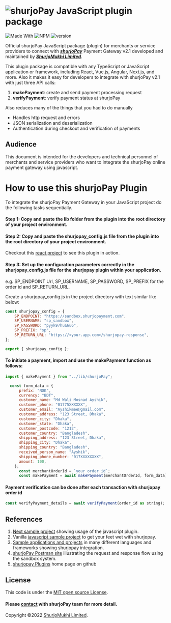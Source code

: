 # ![shurjoPay](https://shurjopay.com.bd/dev/images/shurjoPay.png) JavaScript plugin package

![Made With](https://badgen.net/badge/Made%20with/typescript)
![NPM](https://img.shields.io/npm/l/sp-plugin)
![version](https://img.shields.io/badge/version-1.0.0-blue)


Official shurjoPay JavaScript package (plugin) for merchants or service providers to connect with [**_shurjoPay_**](https://shurjopay.com.bd) Payment Gateway v2.1 developed and maintained by [_**ShurjoMukhi Limited**_](https://shurjomukhi.com.bd).

This plugin package is compatible with any TypeScript or JavaScript application or framework, including React, Vue.js, Angular, Next.js, and more.
Also it makes it easy for developers to integrate with shurjoPay v2.1 with just three API calls:

1. **makePayment**: create and send payment processing request
1. **verifyPayment**: verify payment status at shurjoPay

Also reduces many of the things that you had to do manually

- Handles http request and errors
- JSON serialization and deserialization
- Authentication during checkout and verification of payments

## Audience

This document is intended for the developers and technical personnel of merchants and service providers who want to integrate the shurjoPay online payment gateway using javascript.

# How to use this shurjoPay Plugin

To integrate the shurjoPay Payment Gateway in your JavaScript project do the following tasks sequentially.

#### Step 1: Copy and paste the lib folder from the plugin into the root directory of your project environment.


#### Step 2: Copy and paste the shurjopay_config.js file from the plugin into the root directory of your project environment.


Checkout this [react project](https://github.com/shurjopay-plugins/sp-plugin-usage-examples/tree/main/next-app-typescript-plugin) to see this plugin in action.
#### Step 3: Set up the configuration parameters correctly in the shurjopay_config.js file for the shurjopay plugin within your application.

e.g. SP_ENDPOINT Url, SP_USERNAME, SP_PASSWORD, SP_PREFIX for the order id and SP_RETURN_URL.

Create a shurjopay_config.js in the project directory with text similar like below:

```javaScript
const shurjopay_config = {
    SP_ENDPOINT: "https://sandbox.shurjopayment.com",
    SP_USERNAME: "sp_sandbox",
    SP_PASSWORD: "pyyk97hu&6u6",
    SP_PREFIX: "sp",
    SP_RETURN_URL: "https://<your.app.com>/shurjopay-response",
};

export { shurjopay_config };
```
#### To initiate a payment, import and use the makePayment function as follows:

```javascript
import { makePayment } from "../lib/shurjoPay";

  const form_data = {
      prefix: "NOK",
      currency: "BDT",
      customer_name: "Md Wali Mosnad Ayshik",
      customer_phone: "01775XXXXXX",
      customer_email: "Ayshikmee@gmail.com",
      customer_address: "123 Street, Dhaka",
      customer_city: "Dhaka",
      customer_state: "Dhaka",
      customer_postcode: "1212",
      customer_country: "Bangladesh",
      shipping_address: "123 Street, Dhaka",
      shipping_city: "Dhaka",
      shipping_country: "Bangladesh",
      received_person_name: "Ayshik",
      shipping_phone_number: "017XXXXXXXX",
      amount: 100,
    };
      const merchantOrderId = `your order id`;
      const makePayment = await makePayment(merchantOrderId, form_data);
```


#### Payment verification can be done after each transaction with shurjopay order id

```javascript
const verifyPayment_details = await verifyPayment(order_id as string);
```

## References

1. [Next sample project](https://github.com/shurjopay-plugins/sp-plugin-usage-examples/tree/main/next-app-typescript-plugin) showing usage of the javascript plugin.
2. Vanilla [javascript sample project](https://github.com/shurjopay-plugins/sp-plugin-usage-examples/tree/dev/javascript-app-javascript-plugin) to get your feet wet with shurjopay.
3. [Sample applications and projects](https://github.com/shurjopay-plugins/sp-plugin-usage-examples) in many different languages and frameworks showing shurjopay integration.
4. [shurjoPay Postman site](https://documenter.getpostman.com/view/6335853/U16dS8ig) illustrating the request and response flow using the sandbox system.
5. [shurjopay Plugins](https://github.com/shurjopay-plugins) home page on github

## License

This code is under the [MIT open source License](http://www.opensource.org/licenses/mit-license.php).

#### Please [contact](https://shurjopay.com.bd/#contacts) with shurjoPay team for more detail.

Copyright ©️2022 [ShurjoMukhi Limited](https://shurjomukhi.com.bd).
